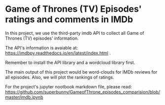 # Game of Thrones (TV) Episodes' ratings and comments in IMDb


In this project, we use the third-party imdb API to collect all Game of Thrones (TV) episodes' information.

The API's information is avaiable at: https://imdbpy.readthedocs.io/en/latest/index.html . 

Remember to install the API library and a wordcloud library first.

The main output of this project would be word-clouds for IMDb reviews for all episodes. Also, we will plot the rankings of ratings.

For the project's jupyter nootbook markdown file, please read: https://github.com/superbunny/GameofThrone_episodes_comparision/blob/master/imdb.ipynb
